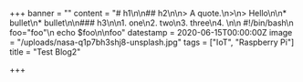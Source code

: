 +++
banner = ""
content = "# h1\n\n## h2\n\n> A quote.\n>\n> Hello\n\n* bullet\n* bullet\n\n### h3\n\n1. one\n2. two\n3. three\n4. \n\n    #!/bin/bash\n    foo=\"foo\"\n    echo $foo\n\nfoo"
datestamp = 2020-06-15T00:00:00Z
image = "/uploads/nasa-q1p7bh3shj8-unsplash.jpg"
tags = ["IoT", "Raspberry Pi"]
title = "Test Blog2"

+++
